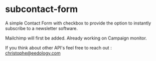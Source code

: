 subcontact-form
===============

A simple Contact Form with checkbox to provide the option to instantly subscribe to a newsletter software.

Mailchimp will first be added. Already working on Campaign monitor.

If you think about other API's feel free to reach out : christophe@eedology.com
